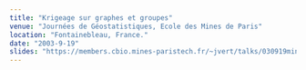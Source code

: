 ```yaml
---
title: "Krigeage sur graphes et groupes"
venue: "Journées de Géostatistiques, Ecole des Mines de Paris"
location: "Fontainebleau, France."
date: "2003-9-19"
slides: "https://members.cbio.mines-paristech.fr/~jvert/talks/030919mines/mines.pdf"
---
```

